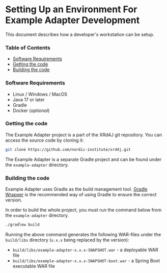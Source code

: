 # Setting Up an Environment For Example Adapter Development <!-- omit in toc -->

This document describes how a developer's workstation can be setup.

### Table of Contents <!-- omit in toc -->

<!-- toc -->
- [Software Requirements](#software-requirements)
- [Getting the code](#getting-the-code)
- [Building the code](#building-the-code)
<!-- tocstop -->

### Software Requirements

* Linux / Windows / MacOS
* Java 17 or later
* Gradle
* Docker (*optional*)

### Getting the code

The Example Adapter project is a part of the XRd4J git repository. You can access the source code by cloning it:

```bash
git clone https://github.com/nordic-institute/xrd4j.git
```

The Example Adapter is a separate Gradle project and can be found under the `example-adapter` directory.

### Building the code

Example Adapter uses Gradle as the build management
tool. [Gradle Wrapper](https://docs.gradle.org/current/userguide/gradle_wrapper.html)
is the recommended way of using Gradle to ensure the correct version.

In order to build the whole project, you must run the command below from the `example-adapter`
directory.

```bash
./gradlew build
```

Running the above command generates the following WAR-files under the `build/libs` directory (`x.x.x` being replaced by
the version):

* `build/libs/example-adapter-x.x.x-SNAPSHOT.war` - a deployable WAR file
* `build/libs/example-adapter-x.x.x-SNAPSHOT-boot.war` - a Spring Boot executable WAR file
